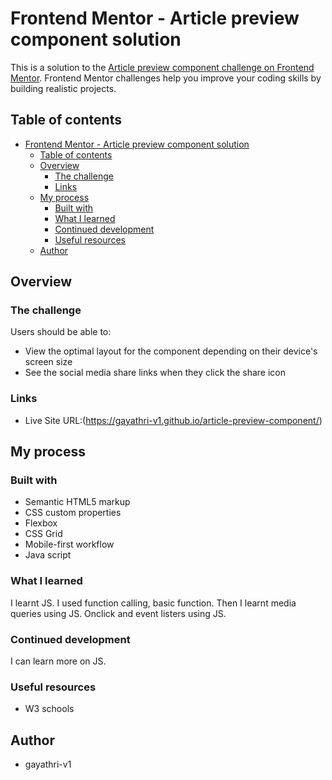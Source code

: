 # Frontend Mentor - Article preview component solution

This is a solution to the [Article preview component challenge on Frontend Mentor](https://www.frontendmentor.io/challenges/article-preview-component-dYBN_pYFT). Frontend Mentor challenges help you improve your coding skills by building realistic projects. 

## Table of contents

- [Frontend Mentor - Article preview component solution](#frontend-mentor---article-preview-component-solution)
  - [Table of contents](#table-of-contents)
  - [Overview](#overview)
    - [The challenge](#the-challenge)
    - [Links](#links)
  - [My process](#my-process)
    - [Built with](#built-with)
    - [What I learned](#what-i-learned)
    - [Continued development](#continued-development)
    - [Useful resources](#useful-resources)
  - [Author](#author)




## Overview

### The challenge

Users should be able to:

- View the optimal layout for the component depending on their device's screen size
- See the social media share links when they click the share icon



### Links

- Live Site URL:(https://gayathri-v1.github.io/article-preview-component/)

## My process

### Built with

- Semantic HTML5 markup
- CSS custom properties
- Flexbox
- CSS Grid
- Mobile-first workflow
- Java script




### What I learned

I learnt JS. I used function calling, basic function. Then I learnt media queries using JS. Onclick and event listers using JS.

### Continued development

I can learn more on JS.

### Useful resources

- W3 schools



## Author

- gayathri-v1




